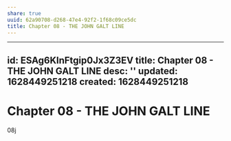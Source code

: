 ```yaml
---
share: true
uuid: 62a90708-d268-47e4-92f2-1f68c09ce5dc
title: Chapter 08 - THE JOHN GALT LINE
---
```

---
id: ESAg6KInFtgip0Jx3Z3EV
title: Chapter 08 - THE JOHN GALT LINE
desc: ''
updated: 1628449251218
created: 1628449251218
---
# Chapter 08 - THE JOHN GALT LINE
08j
